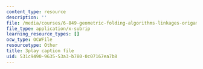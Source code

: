 ```yaml
---
content_type: resource
description: ''
file: /media/courses/6-849-geometric-folding-algorithms-linkages-origami-polyhedra-fall-2012/531c9490963553a3b7800c07167ea7b8_8RI9OSOftUE.vtt
file_type: application/x-subrip
learning_resource_types: []
ocw_type: OCWFile
resourcetype: Other
title: 3play caption file
uid: 531c9490-9635-53a3-b780-0c07167ea7b8
---
```

